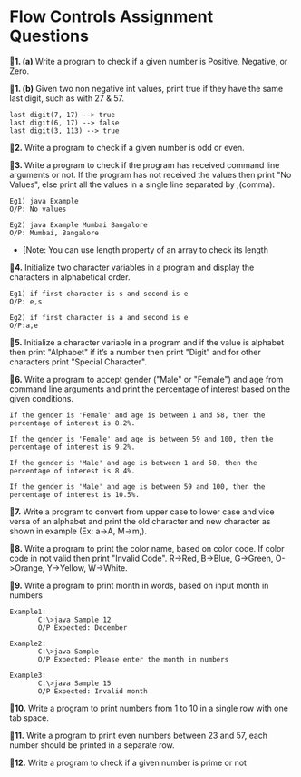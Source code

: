 # Flow Controls Assignment Questions

**📌1. (a)** Write a program to check if a given number is Positive, Negative, or Zero.

**📌1. (b)** Given two non negative int values, print true if they have the same last digit, such as with 27 & 57.
```
last digit(7, 17) --> true
last digit(6, 17) --> false
last digit(3, 113) --> true
```

**📌2.** Write a program to check if a given number is odd or even.

**📌3.** Write a program to check if the program has received command line arguments or not. If the program has not received the values then print "No Values", else print all the values in a single line separated by ,(comma).
```
Eg1) java Example
O/P: No values

Eg2) java Example Mumbai Bangalore
O/P: Mumbai, Bangalore
```
- [Note: You can use length property of an array to check its length

**📌4.** Initialize two character variables in a program and display the characters in alphabetical order.
```
Eg1) if first character is s and second is e
O/P: e,s

Eg2) if first character is a and second is e
O/P:a,e
```

**📌5.** Initialize a character variable in a program and if the value is alphabet then print "Alphabet" if it’s a number then print "Digit" and for other characters print "Special Character".

**📌6.** Write a program to accept gender ("Male" or "Female") and age from command line arguments and print the percentage of interest based on the given conditions.
```
If the gender is 'Female' and age is between 1 and 58, then the percentage of interest is 8.2%.

If the gender is 'Female' and age is between 59 and 100, then the percentage of interest is 9.2%.

If the gender is 'Male' and age is between 1 and 58, then the percentage of interest is 8.4%.

If the gender is 'Male' and age is between 59 and 100, then the percentage of interest is 10.5%.
```
 
**📌7.** Write a program to convert from upper case to lower case and vice versa of an alphabet and print the old character and new character as shown in example (Ex: a->A, M->m,).

**📌8.** Write a program to print the color name, based on color code. If color code in not valid then print "Invalid Code". R->Red, B->Blue, G->Green, O->Orange, Y->Yellow, W->White.

**📌9.** Write a program to print month in words, based on input month in numbers
```
Example1:
       C:\>java Sample 12
       O/P Expected: December

Example2:
       C:\>java Sample 
       O/P Expected: Please enter the month in numbers

Example3:
       C:\>java Sample 15
       O/P Expected: Invalid month  
```

**📌10.** Write a program to print numbers from 1 to 10 in a single row with one tab space.  

**📌11.** Write a program to print even numbers between 23 and 57, each number should be printed in a separate row.  

**📌12.** Write a program to check if a given number is prime or not
